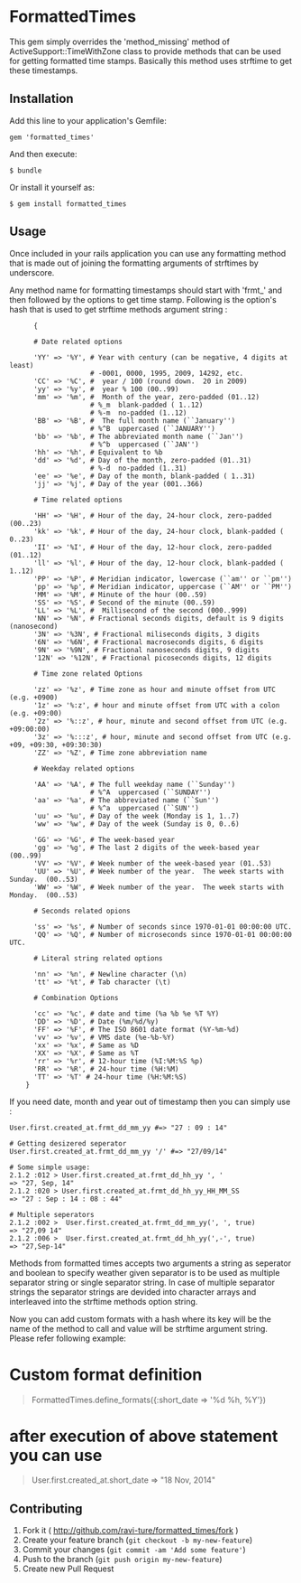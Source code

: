 # FormattedTimes

This gem simply overrides the 'method_missing' method of ActiveSupport::TimeWithZone class to provide methods that can be used for getting formatted time stamps. Basically this method uses strftime to get these timestamps.

## Installation

Add this line to your application's Gemfile:

    gem 'formatted_times'

And then execute:

    $ bundle

Or install it yourself as:

    $ gem install formatted_times

## Usage

  Once included in your rails application you can use any formatting method that is made out of joining the formatting arguments of strftimes by underscore.

  Any method name for formatting timestamps should start with 'frmt_' and then followed by the options to get time stamp. Following is the option's hash that is used to get strftime methods argument string :

	      {

	      # Date related options

	      'YY' => '%Y', # Year with century (can be negative, 4 digits at least)
          				# -0001, 0000, 1995, 2009, 14292, etc.
	      'CC' => '%C', #  year / 100 (round down.  20 in 2009)
	      'yy' => '%y', #  year % 100 (00..99)
	      'mm' => '%m', #  Month of the year, zero-padded (01..12)
				        # %_m  blank-padded ( 1..12)
				        # %-m  no-padded (1..12)
	      'BB' => '%B', #  The full month name (``January'')
          				# %^B  uppercased (``JANUARY'')
	      'bb' => '%b', # The abbreviated month name (``Jan'')
          				# %^b  uppercased (``JAN'')
	      'hh' => '%h', # Equivalent to %b
	      'dd' => '%d', # Day of the month, zero-padded (01..31)
          				# %-d  no-padded (1..31)
	      'ee' => '%e', # Day of the month, blank-padded ( 1..31)
	      'jj' => '%j', # Day of the year (001..366)

	      # Time related options

	      'HH' => '%H', # Hour of the day, 24-hour clock, zero-padded (00..23)
	      'kk' => '%k', # Hour of the day, 24-hour clock, blank-padded ( 0..23)
	      'II' => '%I', # Hour of the day, 12-hour clock, zero-padded (01..12)
	      'll' => '%l', # Hour of the day, 12-hour clock, blank-padded ( 1..12)
	      'PP' => '%P', # Meridian indicator, lowercase (``am'' or ``pm'')
	      'pp' => '%p', # Meridian indicator, uppercase (``AM'' or ``PM'')
	      'MM' => '%M', # Minute of the hour (00..59)
	      'SS' => '%S', # Second of the minute (00..59)
	      'LL' => '%L', #  Millisecond of the second (000..999)
	      'NN' => '%N', # Fractional seconds digits, default is 9 digits (nanosecond)
	      '3N' => '%3N', # Fractional miliseconds digits, 3 digits
	      '6N' => '%6N', # Fractional macroseconds digits, 6 digits
	      '9N' => '%9N', # Fractional nanoseconds digits, 9 digits
	      '12N' => '%12N', # Fractional picoseconds digits, 12 digits

	      # Time zone related Options

	      'zz' => '%z', # Time zone as hour and minute offset from UTC (e.g. +0900)
	      '1z' => '%:z', # hour and minute offset from UTC with a colon (e.g. +09:00)
	      '2z' => '%::z', # hour, minute and second offset from UTC (e.g. +09:00:00)
	      '3z' => '%:::z', # hour, minute and second offset from UTC (e.g. +09, +09:30, +09:30:30)
	      'ZZ' => '%Z', # Time zone abbreviation name

	      # Weekday related options

	      'AA' => '%A', # The full weekday name (``Sunday'')
          				# %^A  uppercased (``SUNDAY'')
	      'aa' => '%a', # The abbreviated name (``Sun'')
          				# %^a  uppercased (``SUN'')
	      'uu' => '%u', # Day of the week (Monday is 1, 1..7)
	      'ww' => '%w', # Day of the week (Sunday is 0, 0..6)

	      'GG' => '%G', # The week-based year
	      'gg' => '%g', # The last 2 digits of the week-based year (00..99)
	      'VV' => '%V', # Week number of the week-based year (01..53)
	      'UU' => '%U', # Week number of the year.  The week starts with Sunday.  (00..53)
	      'WW' => '%W', # Week number of the year.  The week starts with Monday.  (00..53)

	      # Seconds related opions

	      'ss' => '%s', # Number of seconds since 1970-01-01 00:00:00 UTC.
	      'QQ' => '%Q', # Number of microseconds since 1970-01-01 00:00:00 UTC.

	      # Literal string related options

	      'nn' => '%n', # Newline character (\n)
	      'tt' => '%t', # Tab character (\t)

	      # Combination Options

	      'cc' => '%c', # date and time (%a %b %e %T %Y)
	      'DD' => '%D', # Date (%m/%d/%y)
	      'FF' => '%F', # The ISO 8601 date format (%Y-%m-%d)
	      'vv' => '%v', # VMS date (%e-%b-%Y)
	      'xx' => '%x', # Same as %D
	      'XX' => '%X', # Same as %T
	      'rr' => '%r', # 12-hour time (%I:%M:%S %p)
	      'RR' => '%R', # 24-hour time (%H:%M)
	      'TT' => '%T' # 24-hour time (%H:%M:%S)
	    }

  If you need date, month and year out of timestamp then you can simply use :

    User.first.created_at.frmt_dd_mm_yy #=> "27 : 09 : 14"

    # Getting desizered seperator
    User.first.created_at.frmt_dd_mm_yy '/' #=> "27/09/14"

    # Some simple usage:
    2.1.2 :012 > User.first.created_at.frmt_dd_hh_yy ', '
    => "27, Sep, 14"
    2.1.2 :020 > User.first.created_at.frmt_dd_hh_yy_HH_MM_SS
    => "27 : Sep : 14 : 08 : 44"

	# Multiple seperators
	2.1.2 :002 >  User.first.created_at.frmt_dd_mm_yy(', ', true)
	=> "27,09 14"
	2.1.2 :006 >  User.first.created_at.frmt_dd_hh_yy(',-', true)
	=> "27,Sep-14"


Methods from formatted times accepts two arguments a string as seperator and boolean to specify weather given separator is to be used as multiple separator string or single separator string. In case of multiple separator strings the separator strings are devided into character arrays and interleaved into the strftime methods option string.

Now you can add custom formats with a hash where its key will be the name of the method to call and value will be strftime argument string. Please refer following example:
  # Custom format definition
  > FormattedTimes.define_formats({:short_date => '%d %h, %Y'})
  # after execution of above statement you can use
  > User.first.created_at.short_date
  => "18 Nov, 2014"


## Contributing

1. Fork it ( http://github.com/ravi-ture/formatted_times/fork )
2. Create your feature branch (`git checkout -b my-new-feature`)
3. Commit your changes (`git commit -am 'Add some feature'`)
4. Push to the branch (`git push origin my-new-feature`)
5. Create new Pull Request